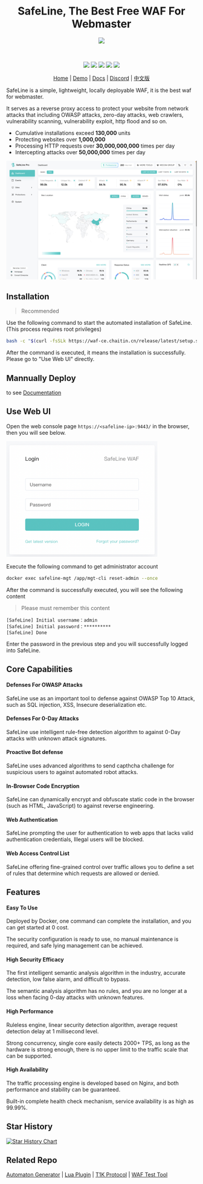 <h1 align="center">SafeLine, The Best Free WAF For Webmaster</h1>

<p align="center">
  <img src="https://raw.githubusercontent.com/chaitin/SafeLine/main/documents/static/images/403.svg" width="160">
</p>
<br>
<p align="center">
  <img src="https://img.shields.io/badge/SafeLine-BEST_WAF-blue">
  <img src="https://img.shields.io/github/release/chaitin/safeline.svg?color=blue" />
  <img src="https://img.shields.io/github/release-date/chaitin/safeline.svg?color=blue&label=update" />
  <img src="https://img.shields.io/docker/v/chaitin/safeline-mgt-api?color=blue">
  <img src="https://img.shields.io/github/stars/chaitin/safeline?style=social">
</p>

<p align="center">
  <a target="_blank" href="https://waf.chaitin.com/">Home</a> | 
  <a target="_blank" href="https://demo.waf.chaitin.com:9443/dashboard">Demo</a> | 
  <a target="_blank" href="https://docs.waf.chaitin.com/">Docs</a> | 
  <a target="_blank" href="https://discord.gg/wyshSVuvxC">Discord</a> |
  <a target="_blank" href="https://waf-ce.chaitin.cn/">中文版</a>
</p>

SafeLine is a simple, lightweight, locally deployable WAF, it is the best waf for webmaster.

It serves as a reverse proxy access to protect your website from network attacks that including OWASP attacks, zero-day attacks, web crawlers, vulnerability scanning, vulnerability exploit, http flood and so on.

- Cumulative installations exceed **130,000** units
- Protecting websites over **1,000,000**
- Processing HTTP requests over **30,000,000,000** times per day
- Intercepting attacks over **50,000,000** times per day

<img src="./images/safeline_en.png" />


## Installation

> Recommended

Use the following command to start the automated installation of SafeLine. (This process requires root privileges)

```bash
bash -c "$(curl -fsSLk https://waf-ce.chaitin.cn/release/latest/setup.sh)"
```

After the command is executed, it means the installation is successfully. Please go to "Use Web UI" directly.


## Mannually Deploy

to see [Documentation](https://docs.waf.chaitin.com/en/toturials/install)

## Use Web UI

Open the web console page `https://<safeline-ip>:9443/` in the browser, then you will see below.


<img width="400" src="/images/login.png">

Execute the following command to get administrator account

```bash
docker exec safeline-mgt /app/mgt-cli reset-admin --once
```

After the command is successfully executed, you will see the following content

> Please must remember this content

```text
[SafeLine] Initial username：admin
[SafeLine] Initial password：**********
[SafeLine] Done
```

Enter the password in the previous step and you will successfully logged into SafeLine.

## Core Capabilities

#### Defenses For OWASP Attacks

SafeLine use as an important tool to defense against OWASP Top 10 Attack, such as SQL injection, XSS, Insecure deserialization etc.

#### Defenses For 0-Day Attacks

SafeLine use intelligent rule-free detection algorithm to against 0-Day attacks with unknown attack signatures.

#### Proactive Bot defense

SafeLine uses advanced algorithms to send capthcha challenge for suspicious users to against automated robot attacks.

#### In-Browser Code Encryption

SafeLine can dynamically encrypt and obfuscate static code in the browser (such as HTML, JavaScript) to against reverse engineering.

#### Web Authentication

SafeLine prompting the user for authentication to web apps that lacks valid authentication credentials, Illegal users will be blocked.

#### Web Access Control List

SafeLine offering fine-grained control over traffic allows you to define a set of rules that determine which requests are allowed or denied.

## Features

#### Easy To Use

Deployed by Docker, one command can complete the installation, and you can get started at 0 cost.

The security configuration is ready to use, no manual maintenance is required, and safe lying management can be achieved.

#### High Security Efficacy

The first intelligent semantic analysis algorithm in the industry, accurate detection, low false alarm, and difficult to bypass.

The semantic analysis algorithm has no rules, and you are no longer at a loss when facing 0-day attacks with unknown features.

#### High Performance

Ruleless engine, linear security detection algorithm, average request detection delay at 1 millisecond level.

Strong concurrency, single core easily detects 2000+ TPS, as long as the hardware is strong enough, there is no upper limit to the traffic scale that can be supported.

#### High Availability

The traffic processing engine is developed based on Nginx, and both performance and stability can be guaranteed.

Built-in complete health check mechanism, service availability is as high as 99.99%.

## Star History <a name="star-history"></a>

<a href="https://github.com/chaitin/safeline/stargazers">
    <img width="500" alt="Star History Chart" src="https://api.star-history.com/svg?repos=chaitin/safeline&type=Date">
</a> 

## Related Repo
<p >
  <a href="https://github.com/chaitin/yanshi">Automaton Generator</a> | 
  <a href="https://github.com/chaitin/safeline-open-platform">Lua Plugin</a> | 
  <a href="https://github.com/chaitin/lua-resty-t1k">T1K Protocol</a> |
  <a href="https://github.com/chaitin/blazehttp">WAF Test Tool</a>
</p>
